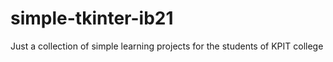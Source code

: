 # simple-tkinter-ib21
Just a collection of simple learning projects for the students of KPIT college 
